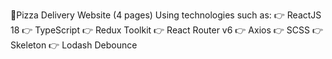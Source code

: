 🍕Pizza Delivery Website (4 pages)
Using technologies such as:
👉 ReactJS 18
👉 TypeScript
👉 Redux Toolkit
👉 React Router v6
👉 Axios
👉 SCSS
👉 Skeleton
👉 Lodash Debounce
